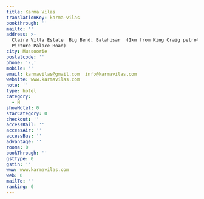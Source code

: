 ```yaml
---
title: Karma Vilas
translationKey: karma-vilas
bookthrough: ''
mailto: ''
address: >-
  Claire Villa Estate  Big Bend, Balahisar  (1km from King Craig petrol pump on
  Picture Palace Road)
city: Mussoorie
postalcode: ''
phone: '-,'
mobile: ''
email: karmavilas@gmail.com  info@karmavilas.com
website: www.karmavilas.com
note: ''
type: hotel
category:
  - H
showHotel: 0
starCategory: 0
checkout: ''
accessRail: ''
accessAir: ''
accessBus: ''
advantage: ''
rooms: 0
bookThrough: ''
gstType: 0
gstin: ''
www: www.karmavilas.com
web: 0
mailTo: ''
ranking: 0
---
```







